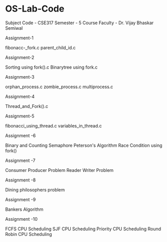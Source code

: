 # OS-Lab-Code
Subject Code - CSE317
Semester - 5
Course Faculty - Dr. Vijay Bhaskar Semiwal

Assignment-1

fibonacc-_fork.c
parent_child_id.c


Assignment-2

Sorting using fork().c
Binarytree using fork.c


Assignment-3

orphan_process.c
zombie_process.c
multiprocess.c


Assignment-4

Thread_and_Fork().c


Assignment-5

fibonacci_using_thread.c
variables_in_thread.c


Assignment -6

Binary and Counting Semaphore
Peterson's Algorithm
Race Condition using fork()


Assignment -7

Consumer Producer Problem
Reader Writer Problem


Assignment -8

Dining philosophers problem


Assignment -9

Bankers Algorithm


Assignment -10


FCFS CPU Scheduling
SJF CPU Scheduling
Priority CPU Scheduling
Round Robin CPU Scheduling
